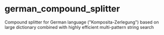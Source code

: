 # german_compound_splitter
Compound splitter for German language ("Komposita-Zerlegung") based on large dictionary combined with highly efficient multi-pattern string search
